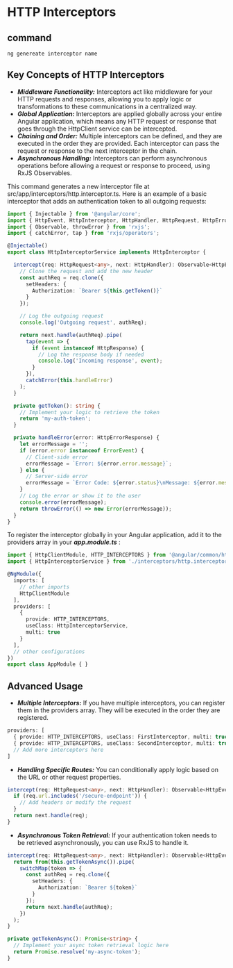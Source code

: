 
# HTTP Interceptors

## command

```shell
ng genereate interceptor name
```

## Key Concepts of HTTP Interceptors
- ***Middleware Functionality:*** Interceptors act like middleware for your HTTP requests and responses, allowing you to apply logic or transformations to these communications in a centralized way.
- ***Global Application:*** Interceptors are applied globally across your entire Angular application, which means any HTTP request or response that goes through the HttpClient service can be intercepted.
- ***Chaining and Order:*** Multiple interceptors can be defined, and they are executed in the order they are provided. Each interceptor can pass the request or response to the next interceptor in the chain.
- ***Asynchronous Handling:*** Interceptors can perform asynchronous operations before allowing a request or response to proceed, using RxJS Observables.

This command generates a new interceptor file at src/app/interceptors/http.interceptor.ts. Here is an example of a basic interceptor that adds an authentication token to all outgoing requests:

```ts
import { Injectable } from '@angular/core';
import { HttpEvent, HttpInterceptor, HttpHandler, HttpRequest, HttpErrorResponse } from '@angular/common/http';
import { Observable, throwError } from 'rxjs';
import { catchError, tap } from 'rxjs/operators';

@Injectable()
export class HttpInterceptorService implements HttpInterceptor {

  intercept(req: HttpRequest<any>, next: HttpHandler): Observable<HttpEvent<any>> {
    // Clone the request and add the new header
    const authReq = req.clone({
      setHeaders: {
        Authorization: `Bearer ${this.getToken()}`
      }
    });

    // Log the outgoing request
    console.log('Outgoing request', authReq);

    return next.handle(authReq).pipe(
      tap(event => {
        if (event instanceof HttpResponse) {
          // Log the response body if needed
          console.log('Incoming response', event);
        }
      }),
      catchError(this.handleError)
    );
  }

  private getToken(): string {
    // Implement your logic to retrieve the token
    return 'my-auth-token';
  }

  private handleError(error: HttpErrorResponse) {
    let errorMessage = '';
    if (error.error instanceof ErrorEvent) {
      // Client-side error
      errorMessage = `Error: ${error.error.message}`;
    } else {
      // Server-side error
      errorMessage = `Error Code: ${error.status}\nMessage: ${error.message}`;
    }
    // Log the error or show it to the user
    console.error(errorMessage);
    return throwError(() => new Error(errorMessage));
  }
}

```

To register the interceptor globally in your Angular application, add it to the providers array in your ***app.module.ts*** :

```ts
import { HttpClientModule, HTTP_INTERCEPTORS } from '@angular/common/http';
import { HttpInterceptorService } from './interceptors/http.interceptor';

@NgModule({
  imports: [
    // other imports
    HttpClientModule
  ],
  providers: [
    {
      provide: HTTP_INTERCEPTORS,
      useClass: HttpInterceptorService,
      multi: true
    }
  ],
  // other configurations
})
export class AppModule { }
```

## Advanced Usage

- ***Multiple Interceptors:*** If you have multiple interceptors, you can register them in the providers array. They will be executed in the order they are registered.
```ts
providers: [
  { provide: HTTP_INTERCEPTORS, useClass: FirstInterceptor, multi: true },
  { provide: HTTP_INTERCEPTORS, useClass: SecondInterceptor, multi: true },
  // Add more interceptors here
]
```
- ***Handling Specific Routes:*** You can conditionally apply logic based on the URL or other request properties.


```ts
intercept(req: HttpRequest<any>, next: HttpHandler): Observable<HttpEvent<any>> {
  if (req.url.includes('/secure-endpoint')) {
    // Add headers or modify the request
  }
  return next.handle(req);
}
```
- ***Asynchronous Token Retrieval:*** If your authentication token needs to be retrieved asynchronously, you can use RxJS to handle it.



```ts
intercept(req: HttpRequest<any>, next: HttpHandler): Observable<HttpEvent<any>> {
  return from(this.getTokenAsync()).pipe(
    switchMap(token => {
      const authReq = req.clone({
        setHeaders: {
          Authorization: `Bearer ${token}`
        }
      });
      return next.handle(authReq);
    })
  );
}

private getTokenAsync(): Promise<string> {
  // Implement your async token retrieval logic here
  return Promise.resolve('my-async-token');
}
```
